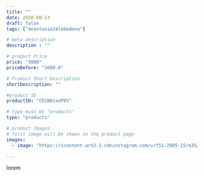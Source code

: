 ```yaml
---
title: ""
date: 2020-08-13
draft: false
tags: ["anastasia24lebedeva"]

# meta description
description : ""

# product Price
price: "3000"
priceBefore: "3600.0"

# Product Short Description
shortDescription: ""

#product ID
productID: "CD1N8zxoP8V"

# type must be "products"
type: "products"

# product Images
# first image will be shown in the product page
images:
  - image: "https://scontent-arn2-1.cdninstagram.com/v/t51.2885-15/e35/117421499_181506276714136_6001668687504016903_n.jpg?se=8&tp=1&_nc_ht=scontent-arn2-1.cdninstagram.com&_nc_cat=104&_nc_ohc=C2GUXuyB6A4AX9Mh1LY&ccb=7-4&oh=8807581b35b392f4187879026908886c&oe=6082B734&ig_cache_key=MjM3NDg2NTczMTg3NDUyMDg1Mw%3D%3D.2-ccb7-4"

---
```

lorem
